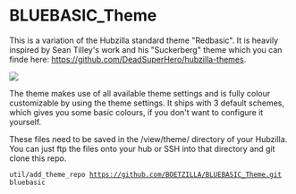 # BLUEBASIC_Theme

This is a variation of the Hubzilla standard theme "Redbasic". It is heavily inspired by Sean Tilley's work and his "Suckerberg" theme which you can finde here: https://github.com/DeadSuperHero/hubzilla-themes. 

<img src="https://nexxt.social/view/theme/bluebasic/img/screenshot.png">

The theme makes use of all available theme settings and is fully colour customizable by using the theme settings. It ships with 3 default schemes, which gives you some basic colours, if you don't want to configure it yourself. 

These files need to be saved in the /view/theme/ directory of your Hubzilla. You can just ftp the files onto your hub or SSH into that directory and git clone this repo.

<code>util/add_theme_repo https://github.com/BOETZILLA/BLUEBASIC_Theme.git bluebasic</code>
